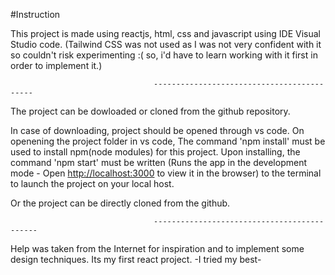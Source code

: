 #Instruction 

This project is made using reactjs, html, css and javascript using IDE Visual Studio code. (Tailwind CSS was not used as I was not very confident with it so couldn't risk experimenting :( so, i'd have to learn working with it first in order to implement it.)


                                    -------------------------------------------


The project can be dowloaded or cloned from the github repository. 

In case of downloading, project should be opened through vs code. On openening the project folder in vs code, The command 'npm install' must be used to install npm(node modules) for this project. Upon installing, the command 'npm start' must be written (Runs the app in the development mode - Open [http://localhost:3000](http://localhost:3000) to view it in the browser) to the terminal to launch the project on your local host.

Or the project can be directly cloned from the github.

         

                                    --------------------------------------------




Help was taken from the Internet for inspiration and to implement some design techniques.
Its my first react project.
                                             -I tried my best-
